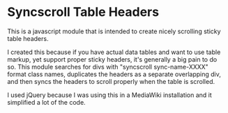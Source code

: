 # Syncscroll Table Headers
This is a javascript module that is intended to create nicely scrolling sticky table headers.

I created this because if you have actual data tables and want to use table markup, yet support proper sticky headers, it's generally a big pain to do so.
This module searches for divs with "syncscroll sync-name-XXXX" format class names, duplicates the headers as a separate overlapping div, and then syncs the headers to scroll properly when the table is scrolled.

I used jQuery because I was using this in a MediaWiki installation and it simplified a lot of the code.
